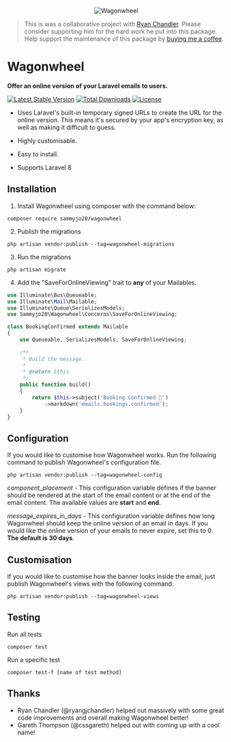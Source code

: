 <p align="center">
    <img src="https://samcarre.dev/images/ww-example.png" alt="Wagonwheel" >
</p>

> This is was a collaborative project with [Ryan Chandler](https://github.com/ryangjchandler). Please consider supporting him for the hard work he put into this package.
> Help support the maintenance of this package by [buying me a coffee](https://ko-fi.com/sammyjo20).

# Wagonwheel

**Offer an online version of your Laravel emails to users.**

[![Latest Stable Version](https://poser.pugx.org/sammyjo20/wagonwheel/v)](//packagist.org/packages/sammyjo20/wagonwheel) [![Total Downloads](https://poser.pugx.org/sammyjo20/wagonwheel/downloads)](//packagist.org/packages/sammyjo20/wagonwheel) [![License](https://poser.pugx.org/sammyjo20/wagonwheel/license)](//packagist.org/packages/sammyjo20/wagonwheel)

- Uses Laravel's built-in temporary signed URLs to create the URL for the online version. This means it's secured by your app's encryption key, as well as making it difficult to guess.

- Highly customisable.

- Easy to install.

- Supports Laravel 8

## Installation
1. Install Wagonwheel using composer with the command below:

```shell
composer require sammyjo20/wagonwheel
```



2. Publish the migrations
```shell
php artisan vendor:publish --tag=wagonwheel-migrations
```



3. Run the migrations
```shell
php artisan migrate
```



4. Add the "SaveForOnlineViewing" trait to **any** of your Mailables.

```php
use Illuminate\Bus\Queueable;
use Illuminate\Mail\Mailable;
use Illuminate\Queue\SerializesModels;
use Sammyjo20\Wagonwheel\Concerns\SaveForOnlineViewing;

class BookingConfirmed extends Mailable
{
    use Queueable, SerializesModels, SaveForOnlineViewing;
    
    /**
     * Build the message.
     *
     * @return $this
     */
    public function build()
    {
        return $this->subject('Booking Confirmed 🎉')
            ->markdown('emails.bookings.confirmed');
    }
}
```

## Configuration

If you would like to customise how Wagonwheel works. Run the following command to publish Wagonwheel's configuration file. 

```shell
php artisan vendor:publish --tag=wagonwheel-config
```

*component_placement* - This configuration variable defines if the banner should be rendered at the start of the email content or at the end of the email content. The available values are **start** and **end**.

*message_expires_in_days* - This configuration variable defines how long Wagonwheel should keep the online version of an email in days. If you would like the online version of your emails to never expire, set this to 0. **The default is 30 days**.

## Customisation

If you would like to customise how the banner looks inside the email, just publish Wagonwheel's views with the following command.
```shell
php artisan vendor:publish --tag=wagonwheel-views
```

## Testing
Run all tests

```
composer test
```

Run a specific test

```
composer test-f [name of test method]
```

## Thanks
- Ryan Chandler (@ryangjchandler) helped out massively with some great code improvements and overall making Wagonwheel better!
- Gareth Thompson (@cssgareth) helped out with coming up with a cool name!
